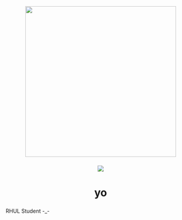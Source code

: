 <div align="center">
  <img height="400" src="https://media3.giphy.com/media/v1.Y2lkPTc5MGI3NjExaGJvczdwaDhtYThhMnN0ODBqcm44ZTY4aHR1cGxueXBiYnF5dTZmbCZlcD12MV9pbnRlcm5hbF9naWZfYnlfaWQmY3Q9Zw/MDJ9IbxxvDUQM/giphy.gif"  />
</div>

###

<div align="center">
  <img src="https://visitor-badge.laobi.icu/badge?page_id=Stoneboom.Stoneboom&"  />
</div>

###

<h1 align="center">yo</h1>

###

<p align="left">RHUL Student -_-</p>

###

<div align="left">
</div>

###

